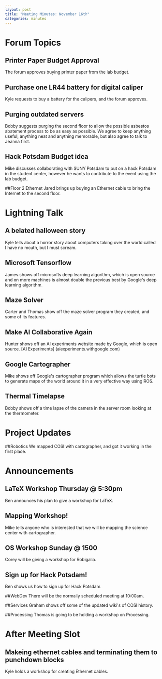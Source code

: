 ```yaml
---
layout: post
title: "Meeting Minutes: November 16th"
categories: minutes
---
```


# Forum Topics

## Printer Paper Budget Approval
The forum approves buying printer paper from the lab budget.

## Purchase one LR44 battery for digital caliper
Kyle requests to buy a battery for the calipers, and the forum approves.

## Purging outdated servers
Bobby suggests purging the second floor to allow the possible asbestos abatement process to be as easy as possible. We agree to keep anything useful, anything neat and anything memorable, but also agree to talk to Jeanna first.

## Hack Potsdam Budget idea
Mike discusses collaborating with SUNY Potsdam to put on a hack Potsdam in the student center, however he wants to contribute to the event using the lab budget.

##Floor 2 Ethernet
Jared brings up buying an Ethernet cable to bring the Internet to the second floor.

# Lightning Talk

## A belated halloween story
Kyle tells about a horror story about computers taking over the world called I have no mouth, but I must scream.

## Microsoft Tensorflow
James shows off microsofts deep learning algorithm, which is open source and on more machines is almost double the previous best by Google's deep learning algorithm.

## Maze Solver
Carter and Thomas show off the maze solver program they created, and some of its features.

## Make AI Collaborative Again
Hunter shows off an AI experiments website made by Google, which is open source. [AI Experiments] (aiexperiments.withgoogle.com)

## Google Cartographer
Mike shows off Google's cartographer program which allows the turtle bots to generate maps of the world around it in a very effective way using ROS.

## Thermal Timelapse
Bobby shows off a time lapse of the camera in the server room looking at the thermometer.

# Project Updates

##Robotics
We mapped COSI with cartographer, and got it working in the first place.

# Announcements

## LaTeX Workshop Thursday @ 5:30pm
Ben announces his plan to give a workshop for LaTeX.

## Mapping Workshop!
Mike tells anyone who is interested that we will be mapping the science center with cartographer.

## OS Workshop Sunday @ 1500
Corey will be giving a workshop for Robigalia.

## Sign up for Hack Potsdam!
Ben shows us how to sign up for Hack Potsdam.

##WebDev
There will be the normally scheduled meeting at 10:00am.

##Services
Graham shows off some of the updated wiki's of COSI history.

##Processing
Thomas is going to be holding a workshop on Processing.

# After Meeting Slot

## Makeing ethernet cables and terminating them to punchdown blocks
Kyle holds a workshop for creating Ethernet cables.